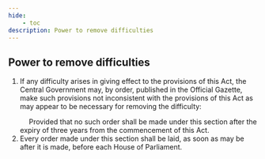 ```yaml
---
hide:
    - toc
description: Power to remove difficulties
---
```


## Power to remove difficulties

1. If any difficulty arises in giving effect to the provisions of this Act, the Central Government may, by order, published in the Official Gazette, make such provisions not inconsistent with the provisions of this Act as may appear to be necessary for removing the difficulty: </p>&emsp; Provided that no such order shall be made under this section after the expiry of three years from the commencement of this Act.
2. Every order made under this section shall be laid, as soon as may be after it is made, before each House of Parliament.
